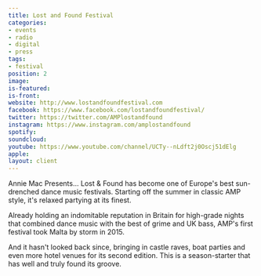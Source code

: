 ```yaml
---
title: Lost and Found Festival
categories:
- events
- radio
- digital
- press
tags:
- festival
position: 2
image: 
is-featured: 
is-front: 
website: http://www.lostandfoundfestival.com
facebook: https://www.facebook.com/lostandfoundfestival/
twitter: https://twitter.com/AMPlostandfound
instagram: https://www.instagram.com/amplostandfound
spotify: 
soundcloud: 
youtube: https://www.youtube.com/channel/UCTy--nLdft2j0Oscj51dElg
apple: 
layout: client
---
```


Annie Mac Presents… Lost & Found has become one of Europe's best sun-drenched dance music festivals. Starting off the summer in classic AMP style, it's relaxed partying at its finest.

Already holding an indomitable reputation in Britain for high-grade nights that combined dance music with the best of grime and UK bass, AMP's first festival took Malta by storm in 2015.

And it hasn't looked back since, bringing in castle raves, boat parties and even more hotel venues for its second edition. This is a season-starter that has well and truly found its groove.